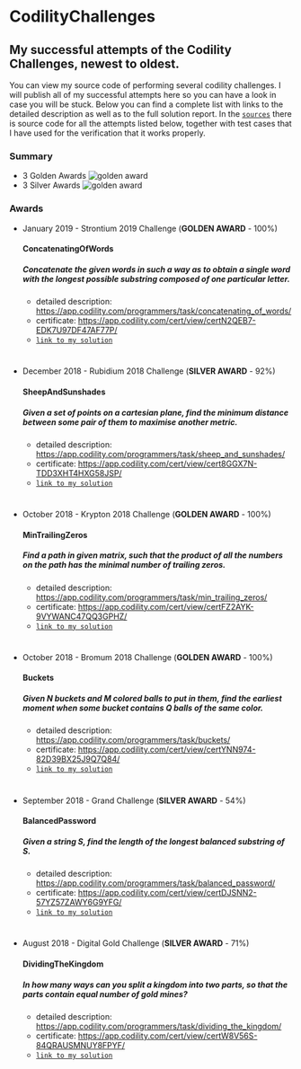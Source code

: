 # CodilityChallenges

## My successful attempts of the Codility Challenges, newest to oldest.

You can view my source code of performing several codility challenges. I will publish all of my successful attempts
here so you can have a look in case you will be stuck. Below you can find a complete list with links to the
detailed description as well as to the full solution report. In the [`sources`](/src/com/PJ/) there is source
code for all the attempts listed below, together with test cases that I have used for the verification that
it works properly.

### Summary
* 3 Golden Awards ![golden award](https://img.icons8.com/office/16/000000/trophy.png)
* 3 Silver Awards ![golden award](https://img.icons8.com/ultraviolet/16/000000/trophy.png)

### Awards

* January 2019 - Strontium 2019 Challenge (**GOLDEN AWARD** - 100%)
  #### ConcatenatingOfWords
  ##### Concatenate the given words in such a way as to obtain a single word with the longest possible substring composed of one particular letter.
  * detailed description: https://app.codility.com/programmers/task/concatenating_of_words/
  * certificate: https://app.codility.com/cert/view/certN2QEB7-EDK7U97DF47AF77P/
  * [`link to my solution`](/src/com/PJ/Challenge_2019_01_Strontium2019.java)
#

* December 2018 - Rubidium 2018 Challenge (**SILVER AWARD** - 92%)
  #### SheepAndSunshades
  ##### Given a set of points on a cartesian plane, find the minimum distance between some pair of them to maximise another metric.
  * detailed description: https://app.codility.com/programmers/task/sheep_and_sunshades/
  * certificate: https://app.codility.com/cert/view/cert8GGX7N-TDD3XHT4HXG58JSP/
  * [`link to my solution`](/src/com/PJ/Challenge_2018_12_Rubidium2018.java)
#

* October 2018 - Krypton 2018 Challenge (**GOLDEN AWARD** - 100%)
  #### MinTrailingZeros
  ##### Find a path in given matrix, such that the product of all the numbers on the path has the minimal number of trailing zeros.
  * detailed description: https://app.codility.com/programmers/task/min_trailing_zeros/
  * certificate: https://app.codility.com/cert/view/certFZ2AYK-9VYWANC47QQ3GPHZ/
  * [`link to my solution`](/src/com/PJ/Challenge_2018_10_Krypton2018.java)
#

* October 2018 - Bromum 2018 Challenge (**GOLDEN AWARD** - 100%)
  #### Buckets
  ##### Given N buckets and M colored balls to put in them, find the earliest moment when some bucket contains Q balls of the same color.
  * detailed description: https://app.codility.com/programmers/task/buckets/
  * certificate: https://app.codility.com/cert/view/certYNN974-82D39BX25J9Q7Q84/
  * [`link to my solution`](/src/com/PJ/Challenge_2018_10_Bromum2018.java)
#

* September 2018 - Grand Challenge (**SILVER AWARD** - 54%)
  #### BalancedPassword
  ##### Given a string S, find the length of the longest balanced substring of S.
  * detailed description: https://app.codility.com/programmers/task/balanced_password/
  * certificate: https://app.codility.com/cert/view/certDJSNN2-57YZ57ZAWY6G9YFG/
  * [`link to my solution`](/src/com/PJ/Challenge_2018_09_GrandChallenge.java)
# 
 
* August 2018 - Digital Gold Challenge (**SILVER AWARD** - 71%)
  #### DividingTheKingdom
  ##### In how many ways can you split a kingdom into two parts, so that the parts contain equal number of gold mines?
  * detailed description: https://app.codility.com/programmers/task/dividing_the_kingdom/
  * certificate: https://app.codility.com/cert/view/certW8V56S-84QRAUSMNUY8FPYF/
  * [`link to my solution`](/src/com/PJ/Challenge_2018_08_DigitalGold.java)
#
